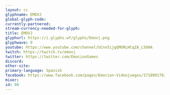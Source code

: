 ```yaml
---
layout: cc
glyphname: EMOVJ
global-glyph-code: 
currently-partnered: 
stream-currency-needed-for-glyph: 
title: EMOVJ
glyphurl: https://i.glyphs.wf/glyphs/Emovj.png
glyphwave: 9
youtube: https://www.youtube.com/channel/UCnn5ijgQMURLHCqZA_L5O0A
twitch: https://twitch.tv/emovj
twitter: https://twitter.com/EmocionGames
discord: 
other-site: 
primary-language: Spanish
facebook: https://www.facebook.com/pages/Emocion-Videojuegos/171890176339755
mixer: 
id: 60
---
```


